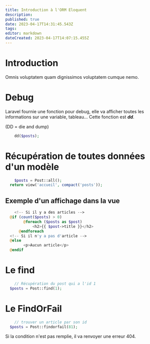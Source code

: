 ```yaml
---
title: Introduction à l'ORM Eloquent
description: 
published: true
date: 2023-04-17T14:31:45.543Z
tags: 
editor: markdown
dateCreated: 2023-04-17T14:07:15.455Z
---
```


# Introduction
Omnis voluptatem quam dignissimos voluptatem cumque nemo.

# Debug
Laravel fournie une fonction pour debug, elle va afficher toutes les informations sur une variable, tableau... Cette fonction est ***dd***.

(DD = die and dump)
```php
	dd($posts);
```

# Récupération de toutes données d'un modèle
```php
	$posts = Post::all();
  return view('accueil', compact('posts'));
```

## Exemple d'un affichage dans la vue
```php
	<!-- Si il y a des articles -->
  @if (count($posts) > 0)
  		@foreach ($posts as $post)
      		<h2>{{ $post->title }}</h2>
      @endforeach
  <!-- Si il n'y a pas d'article -->
  @else
  		<p>Aucun article</p>
  @endif
```

# Le find
```php
	// Récupération du post qui a l'id 1
  $posts = Post::find(1);
```

# Le FindOrFail
```php
	// trouver un article par son id
  $posts = Post::findorfail(81);
```
Si la condition n'est pas remplie, il va renvoyer une erreur 404.

